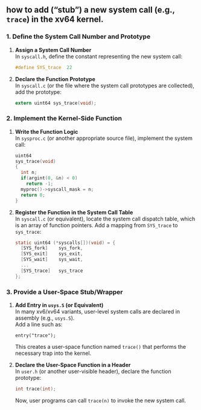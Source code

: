 ## how to add (“stub”) a new system call (e.g., `trace`) in the xv64 kernel. 


### 1. Define the System Call Number and Prototype

1. **Assign a System Call Number**  
   In `syscall.h`, define the constant representing the new system call:
   ```c
   #define SYS_trace  22
   ```

2. **Declare the Function Prototype**  
   In `syscall.c` (or the file where the system call prototypes are collected), add the prototype:
   ```c
   extern uint64 sys_trace(void);
   ```

### 2. Implement the Kernel-Side Function

1. **Write the Function Logic**  
   In `sysproc.c` (or another appropriate source file), implement the system call:
   ```c
   uint64
   sys_trace(void)
   {
     int n;
     if(argint(0, &n) < 0)
       return -1;
     myproc()->syscall_mask = n;
     return 0;
   }
   ```

2. **Register the Function in the System Call Table**  
   In `syscall.c` (or equivalent), locate the system call dispatch table, which is an array of function pointers. Add a mapping from `SYS_trace` to `sys_trace`:
   ```c
   static uint64 (*syscalls[])(void) = {
     [SYS_fork]    sys_fork,
     [SYS_exit]    sys_exit,
     [SYS_wait]    sys_wait,
     ...
     [SYS_trace]   sys_trace
   };
   ```

### 3. Provide a User-Space Stub/Wrapper

1. **Add Entry in `usys.S` (or Equivalent)**  
   In many xv6/xv64 variants, user-level system calls are declared in assembly (e.g., `usys.S`).  
   Add a line such as:
   ```assembly
   entry("trace");
   ```
   This creates a user-space function named `trace()` that performs the necessary trap into the kernel.

2. **Declare the User-Space Function in a Header**  
   In `user.h` (or another user-visible header), declare the function prototype:
   ```c
   int trace(int);
   ```
   Now, user programs can call `trace(n)` to invoke the new system call.

